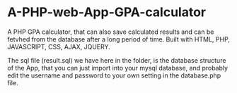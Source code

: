 # A-PHP-web-App-GPA-calculator
A PHP GPA calculator, that can also save calculated results and can be fetvhed from the database after a long period of time. Built with HTML, PHP, JAVASCRIPT, CSS, AJAX, JQUERY.

The sql file (result.sql) we have here in the folder, is the database structure of the App, that you can just import into your mysql database, and probably edit the username and password to your own setting in the database.php file.
